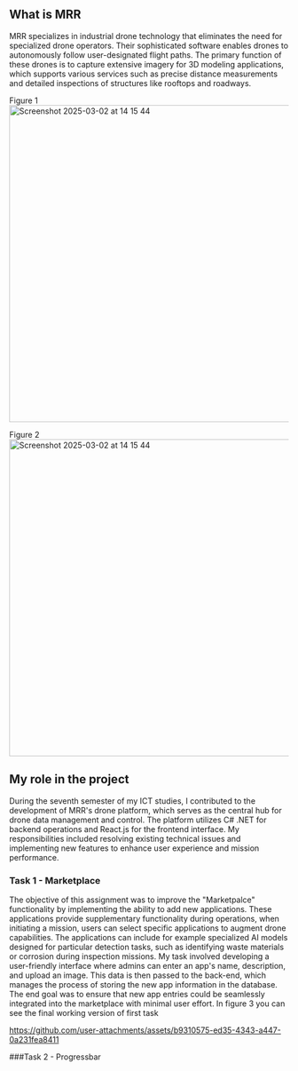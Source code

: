 ## What is MRR
MRR specializes in industrial drone technology that eliminates the need for specialized drone operators. Their sophisticated software enables drones to autonomously follow user-designated flight paths. The primary function of these drones is to capture extensive imagery for 3D modeling applications, which supports various services such as precise distance measurements and detailed inspections of structures like rooftops and roadways.


Figure 1<img width="571" alt="Screenshot 2025-03-02 at 14 15 44" src="https://github.com/user-attachments/assets/4a9edd66-bc22-40e5-a707-ad211f1987d3" /> 

Figure 2<img width="571" alt="Screenshot 2025-03-02 at 14 15 44" src="https://github.com/user-attachments/assets/917b2c57-8f7d-409c-9f1b-0716b613cbe7" />


## My role in the project 

During the seventh semester of my ICT studies, I contributed to the development of MRR's drone platform, which serves as the central hub for drone data management and control. The platform utilizes C# .NET for backend operations and React.js for the frontend interface. My responsibilities included resolving existing technical issues and implementing new features to enhance user experience and mission performance.

### Task 1 - Marketplace
 
The objective of this assignment was to improve the "Marketpalce" functionality by implementing the ability to add new applications. These applications provide supplementary functionality during operations, when initiating a mission, users can select specific applications to augment drone capabilities. The applications can include for example specialized AI models designed for particular detection tasks, such as identifying waste materials or corrosion during inspection missions.
My task involved developing a user-friendly interface where admins can enter an app's name, description, and upload an image. This data is then passed to the back-end, which manages the process of storing the new app information in the database. The end goal was to ensure that new app entries could be seamlessly integrated into the marketplace with minimal user effort.
In figure 3 you can see the final working version of first task



https://github.com/user-attachments/assets/b9310575-ed35-4343-a447-0a231fea8411



###Task 2 - Progressbar




